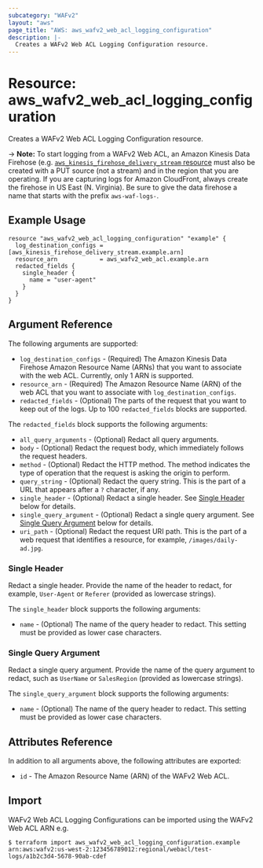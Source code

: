 ```yaml
---
subcategory: "WAFv2"
layout: "aws"
page_title: "AWS: aws_wafv2_web_acl_logging_configuration"
description: |-
  Creates a WAFv2 Web ACL Logging Configuration resource.
---
```


# Resource: aws_wafv2_web_acl_logging_configuration

Creates a WAFv2 Web ACL Logging Configuration resource.

-> **Note:** To start logging from a WAFv2 Web ACL, an Amazon Kinesis Data Firehose (e.g. [`aws_kinesis_firehose_delivery_stream` resource](/docs/providers/aws/r/kinesis_firehose_delivery_stream.html) must also be created with a PUT source (not a stream) and in the region that you are operating.
If you are capturing logs for Amazon CloudFront, always create the firehose in US East (N. Virginia). 
Be sure to give the data firehose a name that starts with the prefix `aws-waf-logs-`.

## Example Usage

```hcl
resource "aws_wafv2_web_acl_logging_configuration" "example" {
  log_destination_configs = [aws_kinesis_firehose_delivery_stream.example.arn]
  resource_arn            = aws_wafv2_web_acl.example.arn
  redacted_fields {
    single_header {
      name = "user-agent"
    }
  }
}
```

## Argument Reference

The following arguments are supported:

* `log_destination_configs` - (Required) The Amazon Kinesis Data Firehose Amazon Resource Name (ARNs) that you want to associate with the web ACL. Currently, only 1 ARN is supported. 
* `resource_arn` - (Required) The Amazon Resource Name (ARN) of the web ACL that you want to associate with `log_destination_configs`.
* `redacted_fields` - (Optional) The parts of the request that you want to keep out of the logs. Up to 100 `redacted_fields` blocks are supported. 

The `redacted_fields` block supports the following arguments:

* `all_query_arguments` - (Optional) Redact all query arguments.
* `body` - (Optional) Redact the request body, which immediately follows the request headers.
* `method` - (Optional) Redact the HTTP method. The method indicates the type of operation that the request is asking the origin to perform.
* `query_string` - (Optional) Redact the query string. This is the part of a URL that appears after a `?` character, if any.
* `single_header` - (Optional) Redact a single header. See [Single Header](#single-header) below for details.
* `single_query_argument` - (Optional) Redact a single query argument. See [Single Query Argument](#single-query-argument) below for details.
* `uri_path` - (Optional) Redact the request URI path. This is the part of a web request that identifies a resource, for example, `/images/daily-ad.jpg`.

### Single Header

Redact a single header. Provide the name of the header to redact, for example, `User-Agent` or `Referer` (provided as lowercase strings).

The `single_header` block supports the following arguments:

* `name` - (Optional) The name of the query header to redact. This setting must be provided as lower case characters.

### Single Query Argument

Redact a single query argument. Provide the name of the query argument to redact, such as `UserName` or `SalesRegion` (provided as lowercase strings).

The `single_query_argument` block supports the following arguments:

* `name` - (Optional) The name of the query header to redact. This setting must be provided as lower case characters.

## Attributes Reference

In addition to all arguments above, the following attributes are exported:

* `id` - The Amazon Resource Name (ARN) of the WAFv2 Web ACL.

## Import

WAFv2 Web ACL Logging Configurations can be imported using the WAFv2 Web ACL ARN e.g.

```
$ terraform import aws_wafv2_web_acl_logging_configuration.example arn:aws:wafv2:us-west-2:123456789012:regional/webacl/test-logs/a1b2c3d4-5678-90ab-cdef
